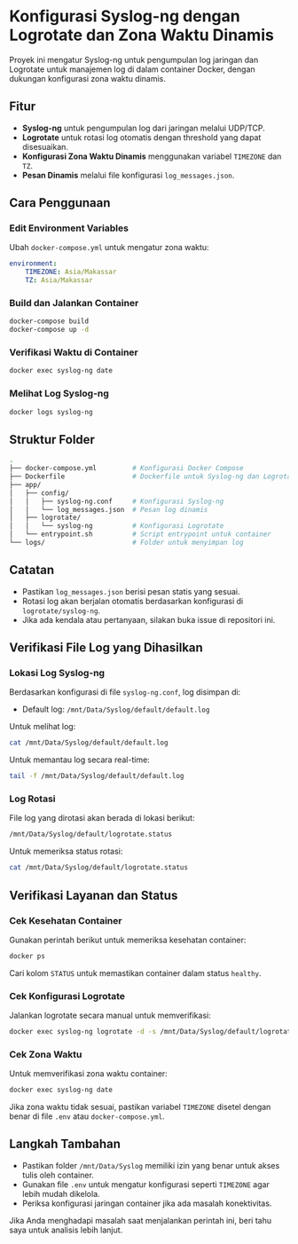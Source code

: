 # Konfigurasi Syslog-ng dengan Logrotate dan Zona Waktu Dinamis

Proyek ini mengatur Syslog-ng untuk pengumpulan log jaringan dan Logrotate untuk manajemen log di dalam container Docker, dengan dukungan konfigurasi zona waktu dinamis.

## Fitur
- **Syslog-ng** untuk pengumpulan log dari jaringan melalui UDP/TCP.
- **Logrotate** untuk rotasi log otomatis dengan threshold yang dapat disesuaikan.
- **Konfigurasi Zona Waktu Dinamis** menggunakan variabel `TIMEZONE` dan `TZ`.
- **Pesan Dinamis** melalui file konfigurasi `log_messages.json`.

## Cara Penggunaan

### Edit Environment Variables
Ubah `docker-compose.yml` untuk mengatur zona waktu:
```yaml
environment:
    TIMEZONE: Asia/Makassar
    TZ: Asia/Makassar
```

### Build dan Jalankan Container
```bash
docker-compose build
docker-compose up -d
```

### Verifikasi Waktu di Container
```bash
docker exec syslog-ng date
```

### Melihat Log Syslog-ng
```bash
docker logs syslog-ng
```

## Struktur Folder
```bash
.
├── docker-compose.yml         # Konfigurasi Docker Compose
├── Dockerfile                 # Dockerfile untuk Syslog-ng dan Logrotate
├── app/
│   ├── config/
│   │   ├── syslog-ng.conf     # Konfigurasi Syslog-ng
│   │   └── log_messages.json  # Pesan log dinamis
│   ├── logrotate/
│   │   └── syslog-ng          # Konfigurasi Logrotate
│   └── entrypoint.sh          # Script entrypoint untuk container
└── logs/                      # Folder untuk menyimpan log
```

## Catatan
- Pastikan `log_messages.json` berisi pesan statis yang sesuai.
- Rotasi log akan berjalan otomatis berdasarkan konfigurasi di `logrotate/syslog-ng`.
- Jika ada kendala atau pertanyaan, silakan buka issue di repositori ini.

## Verifikasi File Log yang Dihasilkan

### Lokasi Log Syslog-ng
Berdasarkan konfigurasi di file `syslog-ng.conf`, log disimpan di:
- Default log: `/mnt/Data/Syslog/default/default.log`

Untuk melihat log:
```bash
cat /mnt/Data/Syslog/default/default.log
```
Untuk memantau log secara real-time:
```bash
tail -f /mnt/Data/Syslog/default/default.log
```

### Log Rotasi
File log yang dirotasi akan berada di lokasi berikut:
```bash
/mnt/Data/Syslog/default/logrotate.status
```
Untuk memeriksa status rotasi:
```bash
cat /mnt/Data/Syslog/default/logrotate.status
```

## Verifikasi Layanan dan Status

### Cek Kesehatan Container
Gunakan perintah berikut untuk memeriksa kesehatan container:
```bash
docker ps
```
Cari kolom `STATUS` untuk memastikan container dalam status `healthy`.

### Cek Konfigurasi Logrotate
Jalankan logrotate secara manual untuk memverifikasi:
```bash
docker exec syslog-ng logrotate -d -s /mnt/Data/Syslog/default/logrotate.status /etc/logrotate.d/syslog-ng
```

### Cek Zona Waktu
Untuk memverifikasi zona waktu container:
```bash
docker exec syslog-ng date
```
Jika zona waktu tidak sesuai, pastikan variabel `TIMEZONE` disetel dengan benar di file `.env` atau `docker-compose.yml`.

## Langkah Tambahan
- Pastikan folder `/mnt/Data/Syslog` memiliki izin yang benar untuk akses tulis oleh container.
- Gunakan file `.env` untuk mengatur konfigurasi seperti `TIMEZONE` agar lebih mudah dikelola.
- Periksa konfigurasi jaringan container jika ada masalah konektivitas.

Jika Anda menghadapi masalah saat menjalankan perintah ini, beri tahu saya untuk analisis lebih lanjut.
